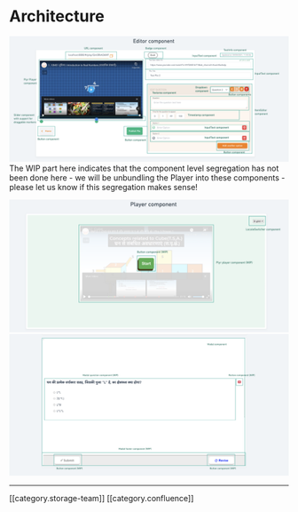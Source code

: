 # Architecture

![](<../../../../.gitbook/assets/Screenshot 2021-04-04 at 12.09.02 PM.png>)The WIP part here indicates that the component level segregation has not been done here - we will be unbundling the Player into these components - please let us know if this segregation makes sense!

![](<../../../../.gitbook/assets/Screenshot 2021-04-04 at 12.09.15 PM.png>) ![](<../../../../.gitbook/assets/Screenshot 2021-04-04 at 12.10.12 PM.png>)

***

\[\[category.storage-team]] \[\[category.confluence]]
